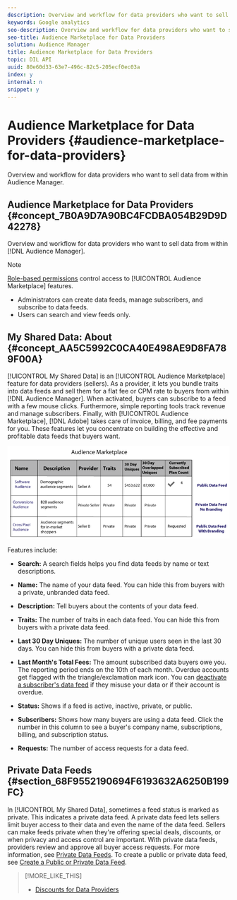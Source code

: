 ```yaml
---
description: Overview and workflow for data providers who want to sell data from within Audience Manager.
keywords: Google analytics
seo-description: Overview and workflow for data providers who want to sell data from within Audience Manager.
seo-title: Audience Marketplace for Data Providers
solution: Audience Manager
title: Audience Marketplace for Data Providers
topic: DIL API
uuid: 80e60d33-63e7-496c-82c5-205ecf0ec03a
index: y
internal: n
snippet: y
---
```


# Audience Marketplace for Data Providers {#audience-marketplace-for-data-providers}

Overview and workflow for data providers who want to sell data from within Audience Manager.

## Audience Marketplace for Data Providers {#concept_7B0A9D7A90BC4FCDBA054B29D9D42278}

Overview and workflow for data providers who want to sell data from within [!DNL Audience Manager].

<!-- c_marketplace_provider.xml -->

>[!NOTE]
>
>[Role-based permissions](../../../reporting/reports-dashboard.md#concept_1F19F03D45164D2391F80A083410DC2E) control access to [!UICONTROL Audience Marketplace] features.
>
>* Administrators can create data feeds, manage subscribers, and subscribe to data feeds.
>* Users can search and view feeds only.

## My Shared Data: About {#concept_AA5C5992C0CA40E498AE9D8FA789F00A}

[!UICONTROL My Shared Data] is an [!UICONTROL Audience Marketplace] feature for data providers (sellers). As a provider, it lets you bundle traits into data feeds and sell them for a flat fee or CPM rate to buyers from within [!DNL Audience Manager]. When activated, buyers can subscribe to a feed with a few mouse clicks. Furthermore, simple reporting tools track revenue and manage subscribers. Finally, with [!UICONTROL Audience Marketplace], [!DNL Adobe] takes care of invoice, billing, and fee payments for you. These features let you concentrate on building the effective and profitable data feeds that buyers want.

![](assets/seller_marketplace.png)

<!-- c_myshared_data.xml -->

Features include:

* **Search:** A search fields helps you find data feeds by name or text descriptions.
* **Name:** The name of your data feed. You can hide this from buyers with a private, unbranded data feed.
* **Description:** Tell buyers about the contents of your data feed.
* **Traits:** The number of traits in each data feed. You can hide this from buyers with a private data feed.
* **Last 30 Day Uniques:** The number of unique users seen in the last 30 days. You can hide this from buyers with a private data feed.
* **Last Month's Total Fees:** The amount subscribed data buyers owe you. The reporting period ends on the 10th of each month. Overdue accounts get flagged with the triangle/exclamation mark icon. You can [deactivate a subscriber's data feed](../../../c-features/audience-marketplace/marketplace-data-providers/marketplace-create-manage-feeds.md#task_AC7B88F06D1149C39D895C9DFC197F2C) if they misuse your data or if their account is overdue.

* **Status:**  Shows if a feed is active, inactive, private, or public. 
* **Subscribers:** Shows how many buyers are using a data feed. Click the number in this column to see a buyer's company name, subscriptions, billing, and subscription status.
* **Requests:** The number of access requests for a data feed.

## Private Data Feeds {#section_68F9552190694F6193632A6250B199FC}

In [!UICONTROL My Shared Data], sometimes a feed status is marked as private. This indicates a private data feed. A private data feed lets sellers limit buyer access to their data and even the name of the data feed. Sellers can make feeds private when they're offering special deals, discounts, or when privacy and access control are important. With private data feeds, providers review and approve all buyer access requests. For more information, see [Private Data Feeds](../../../c-features/audience-marketplace/marketplace-private-feeds.md#concept_68EDE94B558C4B88BBCC994B67726FD2). To create a public or private data feed, see [Create a Public or Private Data Feed](../../../c-features/audience-marketplace/marketplace-data-providers/marketplace-create-manage-feeds.md#task_31BA4FB8FCD940588E6DCE2E7503DF4D). 

>[!MORE_LIKE_THIS]
>
>* [Discounts for Data Providers](../../../c-features/audience-marketplace/marketplace-data-providers/marketplace-create-manage-feeds.md#concept_A31D926BBA0743BCB7160C7F571930FD)
